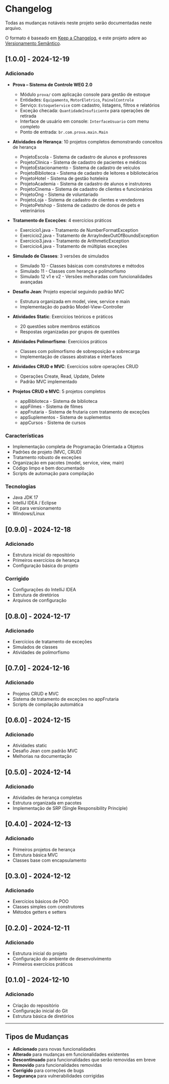 # Changelog

Todas as mudanças notáveis neste projeto serão documentadas neste arquivo.

O formato é baseado em [Keep a Changelog](https://keepachangelog.com/pt-BR/1.0.0/),
e este projeto adere ao [Versionamento Semântico](https://semver.org/lang/pt-BR/).

## [1.0.0] - 2024-12-19

### Adicionado
- **Prova – Sistema de Controle WEG 2.0**
  - Módulo `prova/` com aplicação console para gestão de estoque
  - Entidades: `Equipamento`, `MotorEletrico`, `PainelControle`
  - Serviço: `EstoqueService` com cadastro, listagens, filtros e relatórios
  - Exceção checada: `QuantidadeInsuficiente` para operações de retirada
  - Interface de usuário em console: `InterfaceUsuario` com menu completo
  - Ponto de entrada: `br.com.prova.main.Main`

- **Atividades de Herança**: 10 projetos completos demonstrando conceitos de herança
  - ProjetoEscola - Sistema de cadastro de alunos e professores
  - ProjetoClinica - Sistema de cadastro de pacientes e médicos
  - ProjetoEstacionamento - Sistema de cadastro de veículos
  - ProjetoBiblioteca - Sistema de cadastro de leitores e bibliotecários
  - ProjetoHotel - Sistema de gestão hoteleira
  - ProjetoAcademia - Sistema de cadastro de alunos e instrutores
  - ProjetoCinema - Sistema de cadastro de clientes e funcionários
  - ProjetoOng - Sistema de voluntariado
  - ProjetoLoja - Sistema de cadastro de clientes e vendedores
  - ProjetoPetshop - Sistema de cadastro de donos de pets e veterinários

- **Tratamento de Exceções**: 4 exercícios práticos
  - Exercicio1.java - Tratamento de NumberFormatException
  - Exercicio2.java - Tratamento de ArrayIndexOutOfBoundsException
  - Exercicio3.java - Tratamento de ArithmeticException
  - Exercicio4.java - Tratamento de múltiplas exceções

- **Simulado de Classes**: 3 versões de simulados
  - Simulado 10 - Classes básicas com construtores e métodos
  - Simulado 11 - Classes com herança e polimorfismo
  - Simulado 12 v1 e v2 - Versões melhoradas com funcionalidades avançadas

- **Desafio Jean**: Projeto especial seguindo padrão MVC
  - Estrutura organizada em model, view, service e main
  - Implementação do padrão Model-View-Controller

- **Atividades Static**: Exercícios teóricos e práticos
  - 20 questões sobre membros estáticos
  - Respostas organizadas por grupos de questões

- **Atividades Polimorfismo**: Exercícios práticos
  - Classes com polimorfismo de sobreposição e sobrecarga
  - Implementação de classes abstratas e interfaces

- **Atividades CRUD e MVC**: Exercícios sobre operações CRUD
  - Operações Create, Read, Update, Delete
  - Padrão MVC implementado

- **Projetos CRUD e MVC**: 5 projetos completos
  - appBiblioteca - Sistema de biblioteca
  - appFilmes - Sistema de filmes
  - appFrutaria - Sistema de frutaria com tratamento de exceções
  - appSuplementos - Sistema de suplementos
  - appCursos - Sistema de cursos

### Características
- Implementação completa de Programação Orientada a Objetos
- Padrões de projeto (MVC, CRUD)
- Tratamento robusto de exceções
- Organização em pacotes (model, service, view, main)
- Código limpo e bem documentado
- Scripts de automação para compilação

### Tecnologias
- Java JDK 17
- IntelliJ IDEA / Eclipse
- Git para versionamento
- Windows/Linux

## [0.9.0] - 2024-12-18

### Adicionado
- Estrutura inicial do repositório
- Primeiros exercícios de herança
- Configuração básica do projeto

### Corrigido
- Configurações do IntelliJ IDEA
- Estrutura de diretórios
- Arquivos de configuração

## [0.8.0] - 2024-12-17

### Adicionado
- Exercícios de tratamento de exceções
- Simulados de classes
- Atividades de polimorfismo

## [0.7.0] - 2024-12-16

### Adicionado
- Projetos CRUD e MVC
- Sistema de tratamento de exceções no appFrutaria
- Scripts de compilação automática

## [0.6.0] - 2024-12-15

### Adicionado
- Atividades static
- Desafio Jean com padrão MVC
- Melhorias na documentação

## [0.5.0] - 2024-12-14

### Adicionado
- Atividades de herança completas
- Estrutura organizada em pacotes
- Implementação de SRP (Single Responsibility Principle)

## [0.4.0] - 2024-12-13

### Adicionado
- Primeiros projetos de herança
- Estrutura básica MVC
- Classes base com encapsulamento

## [0.3.0] - 2024-12-12

### Adicionado
- Exercícios básicos de POO
- Classes simples com construtores
- Métodos getters e setters

## [0.2.0] - 2024-12-11

### Adicionado
- Estrutura inicial do projeto
- Configuração do ambiente de desenvolvimento
- Primeiros exercícios práticos

## [0.1.0] - 2024-12-10

### Adicionado
- Criação do repositório
- Configuração inicial do Git
- Estrutura básica de diretórios

---

## Tipos de Mudanças

- **Adicionado** para novas funcionalidades
- **Alterado** para mudanças em funcionalidades existentes
- **Descontinuado** para funcionalidades que serão removidas em breve
- **Removido** para funcionalidades removidas
- **Corrigido** para correções de bugs
- **Segurança** para vulnerabilidades corrigidas